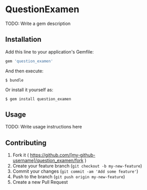 # QuestionExamen

TODO: Write a gem description

## Installation

Add this line to your application's Gemfile:

```ruby
gem 'question_examen'
```

And then execute:

    $ bundle

Or install it yourself as:

    $ gem install question_examen

## Usage

TODO: Write usage instructions here

## Contributing

1. Fork it ( https://github.com/[my-github-username]/question_examen/fork )
2. Create your feature branch (`git checkout -b my-new-feature`)
3. Commit your changes (`git commit -am 'Add some feature'`)
4. Push to the branch (`git push origin my-new-feature`)
5. Create a new Pull Request
